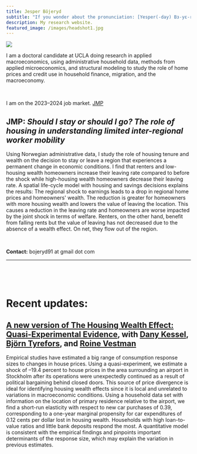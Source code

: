 ```yaml
---
title: Jesper Böjeryd
subtitle: "If you wonder about the pronunciation: [Yesper(-day) Bɜ-yɛ-reed]"
description: My research website.
featured_image: /images/headshot1.jpg
---
```



<img class="on_page_img" src="{{ page.featured_image | relative_url }}">
  
I am a doctoral candidate at UCLA doing research in applied macroeconomics, using administrative household data, methods from applied microeconomics, and structural modeling to study the role of home prices and credit use in household finance, migration, and the macroeconomy.

&nbsp;  

I am on the 2023&ndash;2024 job market. <a href="https://www.jesperbojeryd.se/papers/Bojeryd JMP Should I stay or should I go.pdf#style.css?the=fonz.pdf" target="_blank" class="button">JMP</a>

## JMP: *Should I stay or should I go? The role of housing in understanding limited inter-regional worker mobility*

Using Norwegian administrative data, I study the role of housing tenure and wealth on the decision to stay or leave a region that experiences a permanent change in economic conditions. I find that renters and low-housing wealth homeowners increase their leaving rate compared to before the shock while high-housing wealth homeowners decrease their leaving rate. A spatial life-cycle model with housing and savings decisions explains the results: The regional shock to earnings leads to a drop in regional home prices and homeowners' wealth. The reduction is greater for homeowners with more housing wealth and lowers the value of leaving the location. This causes a reduction in the leaving rate and homeowners are worse impacted by the joint shock in terms of welfare. Renters, on the other hand, benefit from falling rents but the value of leaving has not decreased due to the absence of a wealth effect. On net, they flow out of the region.

&nbsp;  

**Contact:** bojeryd91 at gmail dot com

---

&nbsp;  

&nbsp;  

#  Recent updates:
## <a href="https://www.jesperbojeryd.se/papers/DP18034-compressed.pdf" target="_blank">A new version of The Housing Wealth Effect: Quasi-Experimental Evidence</a>, with [Dany Kessel](https://sites.google.com/view/dany-kessel-phd-candidate/startsida), [Björn Tyrefors](http://btyrefors.se/), and [Roine Vestman](https://roinevestman.com/)
Empirical studies have estimated a big range of consumption response sizes to changes in house prices. Using a quasi-experiment, we estimate a shock of –19.4 percent to house prices in the area surrounding an airport in Stockholm after its operations were unexpectedly continued as a result of political bargaining behind closed doors. This source of price divergence is ideal for identifying housing wealth effects since it is local and unrelated to variations in macroeconomic conditions. Using a household data set with information on the location of primary residence relative to the airport, we find a short-run elasticity with respect to new car purchases of 0.39, corresponding to a one-year marginal propensity for car expenditures of 0.12 cents per dollar lost in housing wealth. Households with high loan-to-value ratios and little bank deposits respond the most. A quantitative model is consistent with the empirical findings and pinpoints important determinants of the response size, which may explain the variation in previous estimates.
